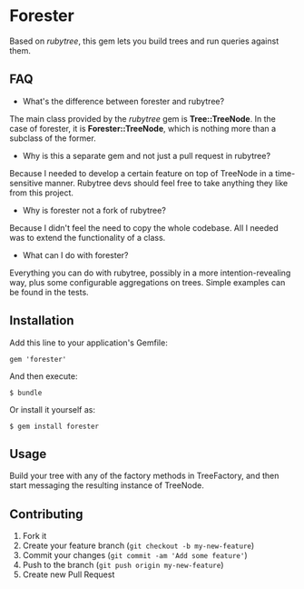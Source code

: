 # Forester

Based on *rubytree*, this gem lets you build trees and run queries against them.

## FAQ

- What's the difference between forester and rubytree?

The main class provided by the *rubytree* gem is **Tree::TreeNode**. In the case of forester, it is **Forester::TreeNode**, which is nothing more than a subclass of the former.

- Why is this a separate gem and not just a pull request in rubytree?

Because I needed to develop a certain feature on top of TreeNode in a time-sensitive manner. Rubytree devs should feel free to take anything they like from this project.

- Why is forester not a fork of rubytree?

Because I didn't feel the need to copy the whole codebase. All I needed was to extend the functionality of a class.

- What can I do with forester?

Everything you can do with rubytree, possibly in a more intention-revealing way, plus some configurable aggregations on trees. Simple examples can be found in the tests.

## Installation

Add this line to your application's Gemfile:

    gem 'forester'

And then execute:

    $ bundle

Or install it yourself as:

    $ gem install forester

## Usage

Build your tree with any of the factory methods in TreeFactory, and then start messaging the resulting instance of TreeNode.

## Contributing

1. Fork it
2. Create your feature branch (`git checkout -b my-new-feature`)
3. Commit your changes (`git commit -am 'Add some feature'`)
4. Push to the branch (`git push origin my-new-feature`)
5. Create new Pull Request
